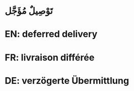 # تَوْصِيلٌ مُؤَجَّل

# EN: deferred delivery

# FR: livraison différée

# DE: verzögerte Übermittlung
